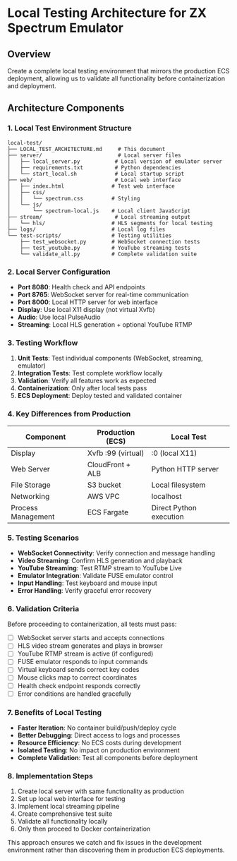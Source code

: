 # Local Testing Architecture for ZX Spectrum Emulator

## Overview
Create a complete local testing environment that mirrors the production ECS deployment, allowing us to validate all functionality before containerization and deployment.

## Architecture Components

### 1. Local Test Environment Structure
```
local-test/
├── LOCAL_TEST_ARCHITECTURE.md     # This document
├── server/                        # Local server files
│   ├── local_server.py           # Local version of emulator server
│   ├── requirements.txt          # Python dependencies
│   └── start_local.sh            # Local startup script
├── web/                          # Local web interface
│   ├── index.html               # Test web interface
│   ├── css/
│   │   └── spectrum.css         # Styling
│   └── js/
│       └── spectrum-local.js    # Local client JavaScript
├── stream/                       # Local streaming output
│   └── hls/                     # HLS segments for local testing
├── logs/                        # Local log files
└── test-scripts/                # Testing utilities
    ├── test_websocket.py        # WebSocket connection tests
    ├── test_youtube.py          # YouTube streaming tests
    └── validate_all.py          # Complete validation suite
```

### 2. Local Server Configuration
- **Port 8080**: Health check and API endpoints
- **Port 8765**: WebSocket server for real-time communication
- **Port 8000**: Local HTTP server for web interface
- **Display**: Use local X11 display (not virtual Xvfb)
- **Audio**: Use local PulseAudio
- **Streaming**: Local HLS generation + optional YouTube RTMP

### 3. Testing Workflow
1. **Unit Tests**: Test individual components (WebSocket, streaming, emulator)
2. **Integration Tests**: Test complete workflow locally
3. **Validation**: Verify all features work as expected
4. **Containerization**: Only after local tests pass
5. **ECS Deployment**: Deploy tested and validated container

### 4. Key Differences from Production
| Component | Production (ECS) | Local Test |
|-----------|------------------|------------|
| Display | Xvfb :99 (virtual) | :0 (local X11) |
| Web Server | CloudFront + ALB | Python HTTP server |
| File Storage | S3 bucket | Local filesystem |
| Networking | AWS VPC | localhost |
| Process Management | ECS Fargate | Direct Python execution |

### 5. Testing Scenarios
- **WebSocket Connectivity**: Verify connection and message handling
- **Video Streaming**: Confirm HLS generation and playback
- **YouTube Streaming**: Test RTMP stream to YouTube Live
- **Emulator Integration**: Validate FUSE emulator control
- **Input Handling**: Test keyboard and mouse input
- **Error Handling**: Verify graceful error recovery

### 6. Validation Criteria
Before proceeding to containerization, all tests must pass:
- [ ] WebSocket server starts and accepts connections
- [ ] HLS video stream generates and plays in browser
- [ ] YouTube RTMP stream is active (if configured)
- [ ] FUSE emulator responds to input commands
- [ ] Virtual keyboard sends correct key codes
- [ ] Mouse clicks map to correct coordinates
- [ ] Health check endpoint responds correctly
- [ ] Error conditions are handled gracefully

### 7. Benefits of Local Testing
- **Faster Iteration**: No container build/push/deploy cycle
- **Better Debugging**: Direct access to logs and processes
- **Resource Efficiency**: No ECS costs during development
- **Isolated Testing**: No impact on production environment
- **Complete Validation**: Test all components before deployment

### 8. Implementation Steps
1. Create local server with same functionality as production
2. Set up local web interface for testing
3. Implement local streaming pipeline
4. Create comprehensive test suite
5. Validate all functionality locally
6. Only then proceed to Docker containerization

This approach ensures we catch and fix issues in the development environment rather than discovering them in production ECS deployments.
